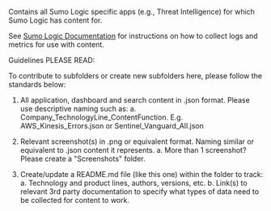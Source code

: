 Contains all Sumo Logic specific apps (e.g., Threat Intelligence) for which Sumo Logic has content for.

See [Sumo Logic Documentation](https://help.sumologic.com/) for instructions on how to collect logs and metrics for use with content.

Guidelines PLEASE READ:

To contribute to subfolders or create new subfolders here, please follow the standards below:

1. All application, dashboard and search content in .json format. Please use descriptive naming such as:
   a. Company_TechnologyLine_ContentFunction. E.g. AWS_Kinesis_Errors.json or Sentinel_Vanguard_All.json

2. Relevant screenshot(s) in .png or equivalent format. Naming similar or equivalent to .json content it represents.
   a. More than 1 screenshot? Please create a "Screenshots" folder.

3. Create/update a README.md file (like this one) within the folder to track:
   a. Technology and product lines, authors, versions, etc.
   b. Link(s) to relevant 3rd party documentation to specify what types of data need to be collected for content to work.